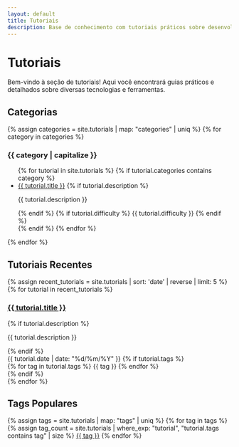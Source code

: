 ```yaml
---
layout: default
title: Tutoriais
description: Base de conhecimento com tutoriais práticos sobre desenvolvimento, DevOps e tecnologia
---
```


# Tutoriais

Bem-vindo à seção de tutoriais! Aqui você encontrará guias práticos e detalhados sobre diversas tecnologias e ferramentas.

## Categorias

<div class="tutorial-categories">
  {% assign categories = site.tutorials | map: "categories" | uniq %}
  {% for category in categories %}
    <div class="category-section">
      <h3>{{ category | capitalize }}</h3>
      <ul>
        {% for tutorial in site.tutorials %}
          {% if tutorial.categories contains category %}
            <li>
              <a href="{{ tutorial.url }}">{{ tutorial.title }}</a>
              {% if tutorial.description %}
                <p class="description">{{ tutorial.description }}</p>
              {% endif %}
              {% if tutorial.difficulty %}
                <span class="difficulty {{ tutorial.difficulty }}">{{ tutorial.difficulty }}</span>
              {% endif %}
            </li>
          {% endif %}
        {% endfor %}
      </ul>
    </div>
  {% endfor %}
</div>

## Tutoriais Recentes

<div class="recent-tutorials">
  {% assign recent_tutorials = site.tutorials | sort: 'date' | reverse | limit: 5 %}
  {% for tutorial in recent_tutorials %}
    <div class="tutorial-card">
      <h3><a href="{{ tutorial.url }}">{{ tutorial.title }}</a></h3>
      {% if tutorial.description %}
        <p>{{ tutorial.description }}</p>
      {% endif %}
      <div class="metadata">
        <span class="date">{{ tutorial.date | date: "%d/%m/%Y" }}</span>
        {% if tutorial.tags %}
          <div class="tags">
            {% for tag in tutorial.tags %}
              <span class="tag">{{ tag }}</span>
            {% endfor %}
          </div>
        {% endif %}
      </div>
    </div>
  {% endfor %}
</div>

## Tags Populares

<div class="tag-cloud">
  {% assign tags = site.tutorials | map: "tags" | uniq %}
  {% for tag in tags %}
    {% assign tag_count = site.tutorials | where_exp: "tutorial", "tutorial.tags contains tag" | size %}
    <a href="/tags/{{ tag | slugify }}" class="tag-{{ tag_count }}">{{ tag }}</a>
  {% endfor %}
</div> 